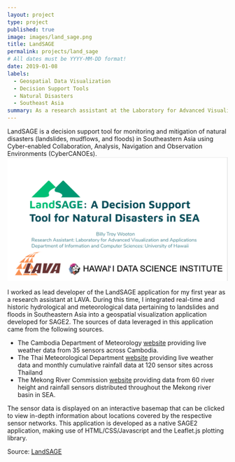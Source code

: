 ```yaml
---
layout: project
type: project
published: true
image: images/land_sage.png
title: LandSAGE
permalink: projects/land_sage
# All dates must be YYYY-MM-DD format!
date: 2019-01-08
labels:
  - Geospatial Data Visualization
  - Decision Support Tools
  - Natural Disasters
  - Southeast Asia
summary: As a research assistant at the Laboratory for Advanced Visualization and Applications, I was lead developer of LandSAGE.
---
```


LandSAGE is a decision support tool for monitoring and mitigation of natural disasters (landslides, mudflows, and floods) in Southeastern Asia using Cyber-enabled Collaboration, Analysis, Navigation and Observation Environments (CyberCANOEs).
<img class="ui large right floated rounded image" src="../images/land_sage.png">

I worked as lead developer of the LandSAGE application for my first year as a research assistant at LAVA. During this time, I integrated real-time and historic hydrological and meteorological data pertaining to landslides and floods in Southeastern Asia into a geospatial visualization application developed for SAGE2.
The sources of data leveraged in this application came from the following sources.
<ul>
  <li>The Cambodia Department of Meteorology <a href="http://www.cambodiameteo.com/map?menu=3&lang=en">website</a> providing live weather data from 35 sensors across Cambodia.</li>
  <li>The Thai Meteorological Department <a href="https://www.tmd.go.th/en/">website</a> providing live weather data and monthly cumulative rainfall data at 120 sensor sites across Thailand</li>
  <li>The Mekong River Commission <a href="http://www.mrcmekong.org/">website</a> providing data from 60 river height and rainfall sensors distributed throughout the Mekong river basin in SEA.</li>
</ul>

The sensor data is displayed on an interactive basemap that can be clicked to view in-depth information about locations covered by the respective sensor networks.
This application is developed as a native SAGE2 application, making use of HTML/CSS/Javascript and the Leaflet.js plotting library.

Source: <a href="https://github.com/btwooton/LandSAGE"><i class="large github icon"></i>LandSAGE</a>


